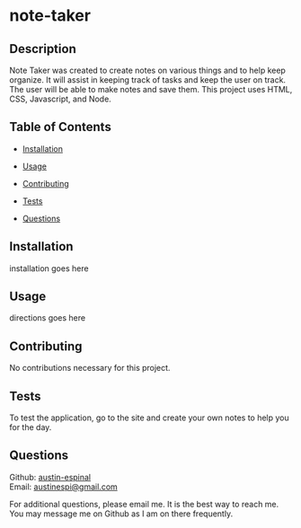 # note-taker

## Description 

Note Taker was created to create notes on various things and to help keep organize. It will assist in keeping track of tasks and keep the user on track. The user will be able to make notes and save them. This project uses HTML, CSS, Javascript, and Node.

## Table of Contents

* [Installation](#installation)
* [Usage](#usage)

* [Contributing](#contributing)
* [Tests](#tests)
* [Questions](#questions)

## Installation

installation goes here

## Usage 

directions goes here


## Contributing

No contributions necessary for this project.

## Tests

To test the application, go to the site and create your own notes to help you for the day.

## Questions

Github: [austin-espinal](https://github.com/austin-espinal)   
Email: [austinespi@gmail.com](mailto:austinespi@gmail.com)  

For additional questions, please email me. It is the best way to reach me. You may message me on Github as I am on there frequently.